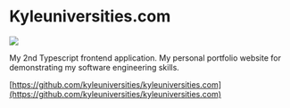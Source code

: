 # Kyleuniversities.com

![](../resources/project/kyleuniversities.com/image.png)

My 2nd Typescript frontend application. My personal portfolio website
for demonstrating my software engineering skills.

[https://github.com/kyleuniversities/kyleuniversities.com](https://github.com/kyleuniversities/kyleuniversities.com)

